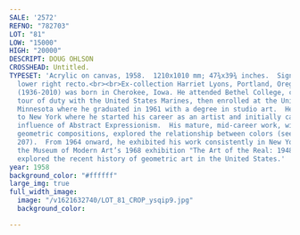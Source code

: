 ```yaml
---
SALE: '2572'
REFNO: "782703"
LOT: "81"
LOW: "15000"
HIGH: "20000"
DESCRIPT: DOUG OHLSON
CROSSHEAD: Untitled.
TYPESET: 'Acrylic on canvas, 1958.  1210x1010 mm; 47¾x39¾ inches.  Signed in acrylic,
  lower right recto.<br><br>Ex-collection Harriet Lyons, Portland, Oregon. <br><br>Ohlson
  (1936-2010) was born in Cherokee, Iowa. He attended Bethel College, completed a
  tour of duty with the United States Marines, then enrolled at the University of
  Minnesota where he graduated in 1961 with a degree in studio art.  He promptly moved
  to New York where he started his career as an artist and initially came under the
  influence of Abstract Expressionism.  His mature, mid-career work, with its hard-edged
  geometric compositions, explored the relationship between colors (see lots 206 and
  207).  From 1964 onward, he exhibited his work consistently in New York, including
  the Museum of Modern Art’s 1968 exhibition "The Art of the Real: 1948-1968" that
  explored the recent history of geometric art in the United States.'
year: 1958
background_color: "#ffffff"
large_img: true
full_width_image:
  image: "/v1621632740/LOT_81_CROP_ysqip9.jpg"
  background_color: 

---
```

